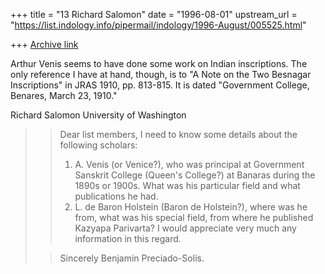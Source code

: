 +++
title = "13 Richard Salomon"
date = "1996-08-01"
upstream_url = "https://list.indology.info/pipermail/indology/1996-August/005525.html"

+++
[Archive link](https://list.indology.info/pipermail/indology/1996-August/005525.html)


Arthur Venis seems to have done some work on Indian inscriptions.  The
only reference I have at hand, though, is to "A Note on the Two Besnagar
Inscriptions" in JRAS 1910, pp. 813-815.  It is dated "Government College,
Benares, March 23, 1910."

Richard Salomon
University of Washington

> >Dear list members,
> >I need to know some details about the following scholars:
> >1. A. Venis (or Venice?), who was principal at Government Sanskrit
> >College (Queen's College?) at Banaras during the 1890s or 1900s. What was
> >his particular field and what publications he had.
> >2. L. de Baron Holstein (Baron de Holstein?), where was he from, what was
> >his special field, from where he published Kazyapa Parivarta?
> >I would appreciate very much any information in this regard.
>
> >Sincerely
> >Benjamin Preciado-Solis.
>





